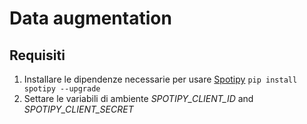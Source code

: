 # Data augmentation

## Requisiti
1. Installare le dipendenze necessarie per usare [Spotipy](https://spotipy.readthedocs.io/en/2.22.1/)
   ``` pip install spotipy --upgrade ```
2.  Settare le variabili di ambiente *SPOTIPY_CLIENT_ID* and *SPOTIPY_CLIENT_SECRET*